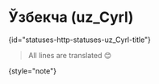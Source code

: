 # Ўзбекча (uz_Cyrl)
{id="statuses-http-statuses-uz_Cyrl-title"}

> All lines are translated 😊
>
{style="note"}
